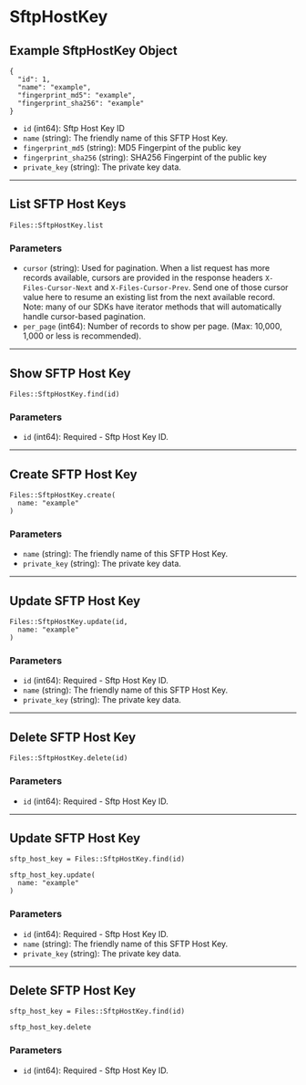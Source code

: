 # SftpHostKey

## Example SftpHostKey Object

```
{
  "id": 1,
  "name": "example",
  "fingerprint_md5": "example",
  "fingerprint_sha256": "example"
}
```

* `id` (int64): Sftp Host Key ID
* `name` (string): The friendly name of this SFTP Host Key.
* `fingerprint_md5` (string): MD5 Fingerpint of the public key
* `fingerprint_sha256` (string): SHA256 Fingerpint of the public key
* `private_key` (string): The private key data.


---

## List SFTP Host Keys

```
Files::SftpHostKey.list
```

### Parameters

* `cursor` (string): Used for pagination.  When a list request has more records available, cursors are provided in the response headers `X-Files-Cursor-Next` and `X-Files-Cursor-Prev`.  Send one of those cursor value here to resume an existing list from the next available record.  Note: many of our SDKs have iterator methods that will automatically handle cursor-based pagination.
* `per_page` (int64): Number of records to show per page.  (Max: 10,000, 1,000 or less is recommended).


---

## Show SFTP Host Key

```
Files::SftpHostKey.find(id)
```

### Parameters

* `id` (int64): Required - Sftp Host Key ID.


---

## Create SFTP Host Key

```
Files::SftpHostKey.create(
  name: "example"
)
```

### Parameters

* `name` (string): The friendly name of this SFTP Host Key.
* `private_key` (string): The private key data.


---

## Update SFTP Host Key

```
Files::SftpHostKey.update(id, 
  name: "example"
)
```

### Parameters

* `id` (int64): Required - Sftp Host Key ID.
* `name` (string): The friendly name of this SFTP Host Key.
* `private_key` (string): The private key data.


---

## Delete SFTP Host Key

```
Files::SftpHostKey.delete(id)
```

### Parameters

* `id` (int64): Required - Sftp Host Key ID.


---

## Update SFTP Host Key

```
sftp_host_key = Files::SftpHostKey.find(id)

sftp_host_key.update(
  name: "example"
)
```

### Parameters

* `id` (int64): Required - Sftp Host Key ID.
* `name` (string): The friendly name of this SFTP Host Key.
* `private_key` (string): The private key data.


---

## Delete SFTP Host Key

```
sftp_host_key = Files::SftpHostKey.find(id)

sftp_host_key.delete
```

### Parameters

* `id` (int64): Required - Sftp Host Key ID.
